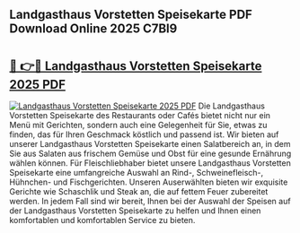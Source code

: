 ## Landgasthaus Vorstetten Speisekarte PDF Download Online 2025 C7Bl9

# <h2><a href="http://gcbnaw.nevu.top/?p=Landgasthaus+Vorstetten+Speisekarte">🔗 👉🔴 Landgasthaus Vorstetten Speisekarte 2025 PDF</a></h2>

[![Landgasthaus Vorstetten Speisekarte 2025 PDF](https://i.imgur.com/dBaPXMq.png)](http://gcbnaw.nevu.top/?p=Landgasthaus+Vorstetten+Speisekarte)
Die Landgasthaus Vorstetten Speisekarte des Restaurants oder Cafés bietet nicht nur ein Menü mit Gerichten, sondern auch eine Gelegenheit für Sie, etwas zu finden, das für Ihren Geschmack köstlich und passend ist. Wir bieten auf unserer Landgasthaus Vorstetten Speisekarte einen Salatbereich an, in dem Sie aus Salaten aus frischem Gemüse und Obst für eine gesunde Ernährung wählen können. Für Fleischliebhaber bietet unsere Landgasthaus Vorstetten Speisekarte eine umfangreiche Auswahl an Rind-, Schweinefleisch-, Hühnchen- und Fischgerichten. Unseren Auserwählten bieten wir exquisite Gerichte wie Schaschlik und Steak an, die auf fettem Feuer zubereitet werden. In jedem Fall sind wir bereit, Ihnen bei der Auswahl der Speisen auf der Landgasthaus Vorstetten Speisekarte zu helfen und Ihnen einen komfortablen und komfortablen Service zu bieten.
